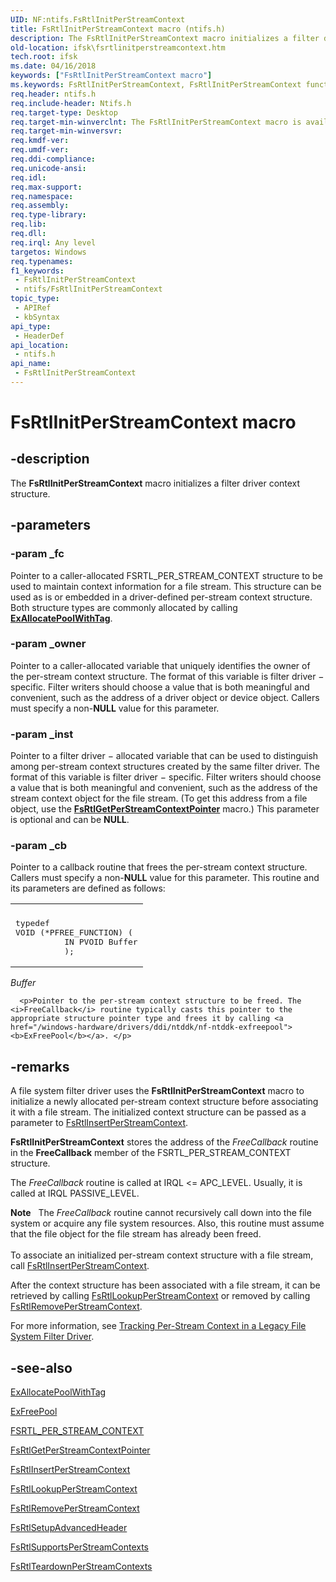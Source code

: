 ```yaml
---
UID: NF:ntifs.FsRtlInitPerStreamContext
title: FsRtlInitPerStreamContext macro (ntifs.h)
description: The FsRtlInitPerStreamContext macro initializes a filter driver context structure.
old-location: ifsk\fsrtlinitperstreamcontext.htm
tech.root: ifsk
ms.date: 04/16/2018
keywords: ["FsRtlInitPerStreamContext macro"]
ms.keywords: FsRtlInitPerStreamContext, FsRtlInitPerStreamContext function [Installable File System Drivers], fsrtlref_13a48f5e-d3e7-49fa-8c4c-bb2d061f2b2a.xml, ifsk.fsrtlinitperstreamcontext, ntifs/FsRtlInitPerStreamContext
req.header: ntifs.h
req.include-header: Ntifs.h
req.target-type: Desktop
req.target-min-winverclnt: The FsRtlInitPerStreamContext macro is available on Microsoft Windows XP and later, and on the Update Rollup for Windows 2000 Service Pack 4 (SP4).
req.target-min-winversvr: 
req.kmdf-ver: 
req.umdf-ver: 
req.ddi-compliance: 
req.unicode-ansi: 
req.idl: 
req.max-support: 
req.namespace: 
req.assembly: 
req.type-library: 
req.lib: 
req.dll: 
req.irql: Any level
targetos: Windows
req.typenames: 
f1_keywords:
 - FsRtlInitPerStreamContext
 - ntifs/FsRtlInitPerStreamContext
topic_type:
 - APIRef
 - kbSyntax
api_type:
 - HeaderDef
api_location:
 - ntifs.h
api_name:
 - FsRtlInitPerStreamContext
---
```


# FsRtlInitPerStreamContext macro


## -description

The <b>FsRtlInitPerStreamContext</b> macro initializes a filter driver context structure.

## -parameters

### -param _fc

<p>Pointer to a caller-allocated FSRTL_PER_STREAM_CONTEXT structure to be used to maintain context information for a file stream. This structure can be used as is or embedded in a driver-defined per-stream context structure. Both structure types are commonly allocated by calling <a href="/windows-hardware/drivers/ddi/wdm/nf-wdm-exallocatepoolwithtag"><b>ExAllocatePoolWithTag</b></a>. </p>

### -param _owner

<p>Pointer to a caller-allocated variable that uniquely identifies the owner of the per-stream context structure. The format of this variable is filter driver − specific. Filter writers should choose a value that is both meaningful and convenient, such as the address of a driver object or device object. Callers must specify a non-<b>NULL</b> value for this parameter. </p>

### -param _inst

<p>Pointer to a filter driver − allocated variable that can be used to distinguish among per-stream context structures created by the same filter driver. The format of this variable is filter driver − specific. Filter writers should choose a value that is both meaningful and convenient, such as the address of the stream context object for the file stream. (To get this address from a file object, use the <a href="/windows-hardware/drivers/ddi/ntifs/nf-ntifs-fsrtlgetperstreamcontextpointer"><b>FsRtlGetPerStreamContextPointer</b></a> macro.) This parameter is optional and can be <b>NULL</b>. </p>

### -param _cb

<p>Pointer to a callback routine that frees the per-stream context structure. Callers must specify a non-<b>NULL</b> value for this parameter. This routine and its parameters are defined as follows: </p>
  <div class="code">
    <span>
      <table>
        <tr>
          <th></th>
        </tr>
        <tr>
          <td>
            <pre>typedef
VOID (*PFREE_FUNCTION) (
          IN PVOID Buffer
          );</pre>
          </td>
        </tr>
      </table>
    </span>
  </div>
  <p></p>
  <dl>
    <dt>
      <a id="Buffer"></a>
      <a id="buffer"></a>
      <a id="BUFFER"></a>
      <i>Buffer</i>
    </dt>
    
      <p>Pointer to the per-stream context structure to be freed. The <i>FreeCallback</i> routine typically casts this pointer to the appropriate structure pointer type and frees it by calling <a href="/windows-hardware/drivers/ddi/ntddk/nf-ntddk-exfreepool"><b>ExFreePool</b></a>. </p>
    
  </dl>

## -remarks

A file system filter driver uses the <b>FsRtlInitPerStreamContext</b> macro to initialize a newly allocated per-stream context structure before associating it with a file stream. The initialized context structure can be passed as a parameter to <a href="/windows-hardware/drivers/ddi/ntifs/nf-ntifs-fsrtlinsertperstreamcontext">FsRtlInsertPerStreamContext</a>. 

<b>FsRtlInitPerStreamContext</b> stores the address of the <i>FreeCallback</i> routine in the <b>FreeCallback</b> member of the FSRTL_PER_STREAM_CONTEXT structure. 

The <i>FreeCallback</i> routine is called at IRQL <= APC_LEVEL. Usually, it is called at IRQL PASSIVE_LEVEL. 

<div class="alert"><b>Note</b>    The <i>FreeCallback</i> routine cannot recursively call down into the file system or acquire any file system resources. Also, this routine must assume that the file object for the file stream has already been freed. </div>
<div> </div>
To associate an initialized per-stream context structure with a file stream, call <a href="/windows-hardware/drivers/ddi/ntifs/nf-ntifs-fsrtlinsertperstreamcontext">FsRtlInsertPerStreamContext</a>. 

After the context structure has been associated with a file stream, it can be retrieved by calling <a href="/windows-hardware/drivers/ddi/ntifs/nf-ntifs-fsrtllookupperstreamcontext">FsRtlLookupPerStreamContext</a> or removed by calling <a href="/windows-hardware/drivers/ddi/ntifs/nf-ntifs-fsrtlremoveperstreamcontext">FsRtlRemovePerStreamContext</a>. 

For more information, see <a href="/windows-hardware/drivers/ifs/tracking-per-stream-context-in-a-legacy-file-system-filter-driver">Tracking Per-Stream Context in a Legacy File System Filter Driver</a>.

## -see-also

<a href="/windows-hardware/drivers/ddi/wdm/nf-wdm-exallocatepoolwithtag">ExAllocatePoolWithTag</a>



<a href="/windows-hardware/drivers/ddi/ntddk/nf-ntddk-exfreepool">ExFreePool</a>



<a href="/previous-versions/ff547357(v=vs.85)">FSRTL_PER_STREAM_CONTEXT</a>



<a href="/windows-hardware/drivers/ddi/ntifs/nf-ntifs-fsrtlgetperstreamcontextpointer">FsRtlGetPerStreamContextPointer</a>



<a href="/windows-hardware/drivers/ddi/ntifs/nf-ntifs-fsrtlinsertperstreamcontext">FsRtlInsertPerStreamContext</a>



<a href="/windows-hardware/drivers/ddi/ntifs/nf-ntifs-fsrtllookupperstreamcontext">FsRtlLookupPerStreamContext</a>



<a href="/windows-hardware/drivers/ddi/ntifs/nf-ntifs-fsrtlremoveperstreamcontext">FsRtlRemovePerStreamContext</a>



<a href="/previous-versions/ff547257(v=vs.85)">FsRtlSetupAdvancedHeader</a>



<a href="/previous-versions/ff547285(v=vs.85)">FsRtlSupportsPerStreamContexts</a>



<a href="/windows-hardware/drivers/ddi/ntifs/nf-ntifs-fsrtlteardownperstreamcontexts">FsRtlTeardownPerStreamContexts</a>
